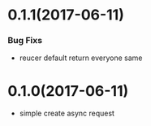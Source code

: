 # 0.1.1(2017-06-11)
### Bug Fixs
* reucer default return everyone same

# 0.1.0(2017-06-11)
* simple create async request
